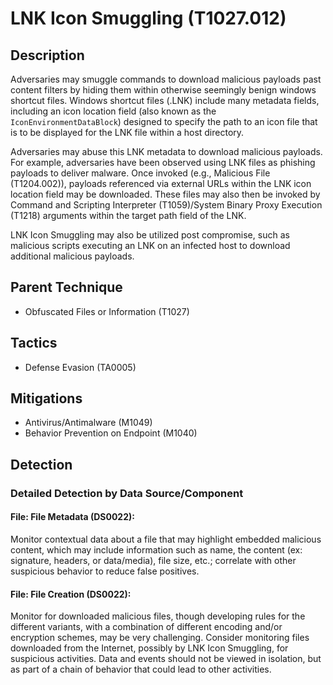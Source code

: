 # LNK Icon Smuggling (T1027.012)

## Description
Adversaries may smuggle commands to download malicious payloads past content filters by hiding them within otherwise seemingly benign windows shortcut files. Windows shortcut files (.LNK) include many metadata fields, including an icon location field (also known as the `IconEnvironmentDataBlock`) designed to specify the path to an icon file that is to be displayed for the LNK file within a host directory. 

Adversaries may abuse this LNK metadata to download malicious payloads. For example, adversaries have been observed using LNK files as phishing payloads to deliver malware. Once invoked (e.g., Malicious File (T1204.002)), payloads referenced via external URLs within the LNK icon location field may be downloaded. These files may also then be invoked by Command and Scripting Interpreter (T1059)/System Binary Proxy Execution (T1218) arguments within the target path field of the LNK.

LNK Icon Smuggling may also be utilized post compromise, such as malicious scripts executing an LNK on an infected host to download additional malicious payloads. 


## Parent Technique
- Obfuscated Files or Information (T1027)

## Tactics
- Defense Evasion (TA0005)

## Mitigations
- Antivirus/Antimalware (M1049)
- Behavior Prevention on Endpoint (M1040)

## Detection



### Detailed Detection by Data Source/Component
#### File: File Metadata (DS0022): 
Monitor contextual data about a file that may highlight embedded malicious content, which may include information such as name, the content (ex: signature, headers, or data/media), file size, etc.; correlate with other suspicious behavior to reduce false positives.

#### File: File Creation (DS0022): 
Monitor for downloaded malicious files, though developing rules for the different variants, with a combination of different encoding and/or encryption schemes, may be very challenging. Consider monitoring files downloaded from the Internet, possibly by LNK Icon Smuggling, for suspicious activities. Data and events should not be viewed in isolation, but as part of a chain of behavior that could lead to other activities.

